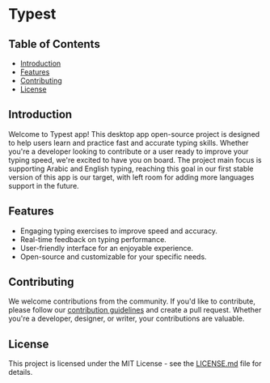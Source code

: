 # Typest

## Table of Contents

-   [Introduction](#introduction)
-   [Features](#features)
-   [Contributing](#contributing)
-   [License](#license)

## Introduction

Welcome to Typest app! This desktop app open-source project is designed to help users learn and practice fast and accurate typing skills. Whether you're a developer looking to contribute or a user ready to improve your typing speed, we're excited to have you on board.
The project main focus is supporting Arabic and English typing, reaching this goal in our first stable version of this app is our target, with left room for adding more languages support in the future.

## Features

-   Engaging typing exercises to improve speed and accuracy.
-   Real-time feedback on typing performance.
-   User-friendly interface for an enjoyable experience.
-   Open-source and customizable for your specific needs.

## Contributing

We welcome contributions from the community. If you'd like to contribute, please follow our [contribution guidelines](https://github.com/Pelkhier/typest-app/blob/main/CONTRIBUTING.md) and create a pull request. Whether you're a developer, designer, or writer, your contributions are valuable.

## License

This project is licensed under the MIT License - see the [LICENSE.md](https://github.com/Pelkhier/typest-app/blob/main/LICENSE.md) file for details.

